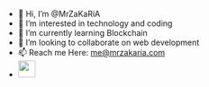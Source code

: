 - 👋 Hi, I’m @MrZaKaRiA
- 👀 I’m interested in technology and coding
- 🌱 I’m currently learning Blockchain
- 💞️ I’m looking to collaborate on web development
- 📫 Reach me Here: me@mrzakaria.com
- <a href="https://twitter.com/MrZaKaRiA"><img src="https://github.com/FortAwesome/Font-Awesome/blob/6.x/svgs/brands/twitter.svg" width="30" height="30" style="fill:blue" /></a>
<!---
MrZaKaRiA/MrZaKaRiA is a ✨ special ✨ repository because its `README.md` (this file) appears on your GitHub profile.
You can click the Preview link to take a look at your changes.
--->

